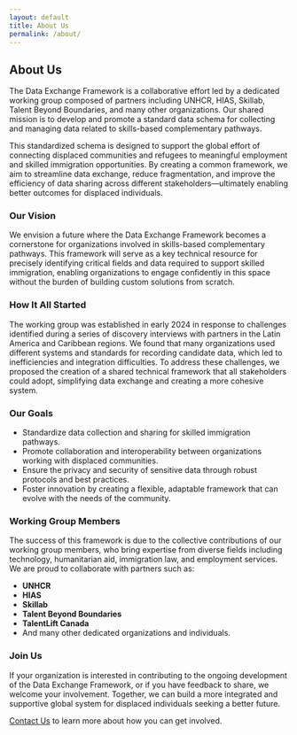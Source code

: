 ```yaml
---
layout: default
title: About Us
permalink: /about/
---
```


<div class="max-w-4xl mx-auto pb-12 px-6">

  <h2 class="text-2xl font-bold text-gray-800">About Us</h2>
  <p class="mt-4 text-gray-600">
    The Data Exchange Framework is a collaborative effort led by a dedicated working group composed of partners including UNHCR, HIAS, Skillab, Talent Beyond Boundaries, and many other organizations. Our shared mission is to develop and promote a standard data schema for collecting and managing data related to skills-based complementary pathways.
  </p>

  <p class="mt-4 text-gray-600">
    This standardized schema is designed to support the global effort of connecting displaced communities and refugees to meaningful employment and skilled immigration opportunities. By creating a common framework, we aim to streamline data exchange, reduce fragmentation, and improve the efficiency of data sharing across different stakeholders—ultimately enabling better outcomes for displaced individuals.
  </p>

  <h3 class="text-xl font-semibold text-gray-800 mt-8">Our Vision</h3>
  <p class="mt-4 text-gray-600">
    We envision a future where the Data Exchange Framework becomes a cornerstone for organizations involved in skills-based complementary pathways. This framework will serve as a key technical resource for precisely identifying critical fields and data required to support skilled immigration, enabling organizations to engage confidently in this space without the burden of building custom solutions from scratch.
  </p>

  <h3 class="text-xl font-semibold text-gray-800 mt-8">How It All Started</h3>
  <p class="mt-4 text-gray-600">
    The working group was established in early 2024 in response to challenges identified during a series of discovery interviews with partners in the Latin America and Caribbean regions. We found that many organizations used different systems and standards for recording candidate data, which led to inefficiencies and integration difficulties. To address these challenges, we proposed the creation of a shared technical framework that all stakeholders could adopt, simplifying data exchange and creating a more cohesive system.
  </p>

  <h3 class="text-xl font-semibold text-gray-800 mt-8">Our Goals</h3>
  <ul class="mt-4 list-disc list-inside text-gray-600">
    <li>Standardize data collection and sharing for skilled immigration pathways.</li>
    <li>Promote collaboration and interoperability between organizations working with displaced communities.</li>
    <li>Ensure the privacy and security of sensitive data through robust protocols and best practices.</li>
    <li>Foster innovation by creating a flexible, adaptable framework that can evolve with the needs of the community.</li>
  </ul>

  <h3 class="text-xl font-semibold text-gray-800 mt-8">Working Group Members</h3>
  <p class="mt-4 text-gray-600">
    The success of this framework is due to the collective contributions of our working group members, who bring expertise from diverse fields including technology, humanitarian aid, immigration law, and employment services. We are proud to collaborate with partners such as:
  </p>
  <ul class="mt-4 list-disc list-inside text-gray-600">
    <li><strong>UNHCR</strong></li>
    <li><strong>HIAS</strong></li>
    <li><strong>Skillab</strong></li>
    <li><strong>Talent Beyond Boundaries</strong></li>
    <li><strong>TalentLift Canada</strong></li>
    <li>And many other dedicated organizations and individuals.</li>
  </ul>

  <h3 class="text-xl font-semibold text-gray-800 mt-8">Join Us</h3>
  <p class="mt-4 text-gray-600">
    If your organization is interested in contributing to the ongoing development of the Data Exchange Framework, or if you have feedback to share, we welcome your involvement. Together, we can build a more integrated and supportive global system for displaced individuals seeking a better future.
  </p>

  <p class="mt-4">
    <a href="#" class="text-blue-600 hover:text-blue-800">Contact Us</a> to learn more about how you can get involved.
  </p>
  
</div>
